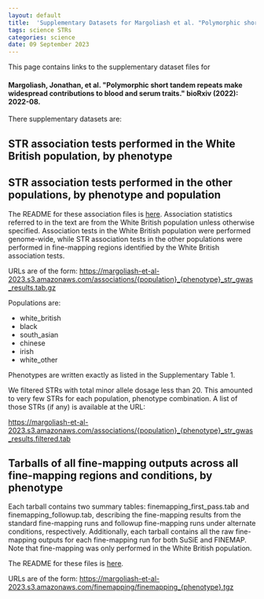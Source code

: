 ```yaml
---
layout: default
title:  'Supplementary Datasets for Margoliash et al. "Polymorphic short tandem repeats make widespread contributions to blood and serum traits"'
tags: science STRs
categories: science
date: 09 September 2023
---
```


This page contains links to the supplementary dataset files for 

#### Margoliash, Jonathan, et al. "Polymorphic short tandem repeats make widespread contributions to blood and serum traits." bioRxiv (2022): 2022-08.

There supplementary datasets are:

## STR association tests performed in the White British population, by phenotype
## STR association tests performed in the other populations, by phenotype and population

The README for these association files is [here](https://gymreklab.com/2023/Margoliash/et/al/GWAS/README.html).
Association statistics referred to in the text are from the White British population unless otherwise specified. Association tests
in the White British population were performed genome-wide, while STR association tests in the other populations were performed in 
fine-mapping regions identified by the White British association tests.

URLs are of the form: https://margoliash-et-al-2023.s3.amazonaws.com/associations/{population}_{phenotype}_str_gwas_results.tab.gz

Populations are:

* white_british
* black
* south_asian
* chinese
* irish
* white_other

Phenotypes are written exactly as listed in the Supplementary Table 1.

We filtered STRs with total minor allele dosage less than 20. This amounted to very few STRs for each population, phenotype combination.
A list of those STRs (if any) is available at the URL: 

https://margoliash-et-al-2023.s3.amazonaws.com/associations/{population}_{phenotype}_str_gwas_results.filtered.tab

## Tarballs of all fine-mapping outputs across all fine-mapping regions and conditions, by phenotype

Each tarball contains two summary tables: finemapping_first_pass.tab and finemapping_followup.tab, describing the fine-mapping results
from the standard fine-mapping runs and followup fine-mapping runs under alternate conditions, respectively. Additionally,
each tarball contains all the raw fine-mapping outputs for each fine-mapping run for both SuSiE and FINEMAP. Note that
fine-mapping was only performed in the White British population.

The README for these files is [here](https://gymreklab.com/2023/Margoliash/et/al/finemapping/README.html).

URLs are of the form: https://margoliash-et-al-2023.s3.amazonaws.com/finemapping/finemapping_{phenotype}.tgz
